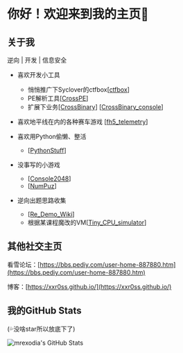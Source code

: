 # 你好！欢迎来到我的主页🎉

## 关于我
逆向 | 开发 | 信息安全

* 喜欢开发小工具
    * 悄悄推广下Syclover的ctfbox[[ctfbox](https://github.com/SycloverTeam/ctfbox)]
    * PE解析工具[[CrossPE](https://github.com/xxr0ss/CrossPE)]
    * 扩展下业务[[CrossBinary](https://github.com/xxr0ss/CrossBinary)] [[CrossBinary_console](https://github.com/xxr0ss/CrossBinary_console)]

* 喜欢地平线在内的各种赛车游戏 [[fh5_telemetry](https://github.com/xxr0ss/fh5_telemetry)]

* 喜欢用Python偷懒、整活
    * [[PythonStuff](https://github.com/xxr0ss/PythonStuff)]

* 没事写的小游戏
    * [[Console2048](https://github.com/xxr0ss/Console2048)]
    * [[NumPuz](https://github.com/xxr0ss/numpuz)]

* 逆向出题思路收集
    * [[Re_Demo_Wiki](https://github.com/xxr0ss/Re_Demo_Wiki)]
    * 根据某课程魔改的VM[[Tiny_CPU_simulator](https://github.com/xxr0ss/Tiny_CPU_simulator)]


## 其他社交主页

看雪论坛：[https://bbs.pediy.com/user-home-887880.htm](https://bbs.pediy.com/user-home-887880.htm)

博客：[https://xxr0ss.github.io/](https://xxr0ss.github.io/)

## 我的GitHub Stats
(💦没啥star所以放底下了)

<img align="center" src="https://github-readme-stats.vercel.app/api?username=xxr0ss&show_icons=true&line_height=33&count_private=true&theme=light" alt="mrexodia's GitHub Stats" />
